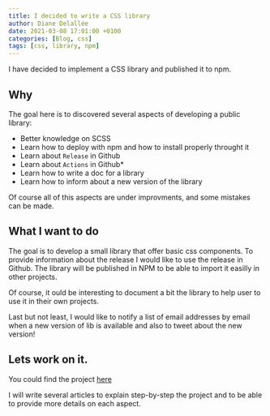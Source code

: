 ```yaml
---
title: I decided to write a CSS library 
author: Diane Delallée
date: 2021-03-08 17:01:00 +0100
categories: [Blog, css]
tags: [css, library, npm]
---
```


I have decided to implement a CSS library and published it to npm.

## Why 

The goal here is to discovered several aspects of developing a public library:
* Better knowledge on SCSS
* Learn how to deploy with npm and how to install properly throught it
* Learn about `Release` in Github
* Learn about `Actions` in Github*
* Learn how to write a doc for a library
* Learn how to inform about a new version of the library

Of course all of this aspects are under improvments, and some mistakes can be made.

## What I want to do

The goal is to develop a small library that offer basic css components. To provide information about the release
I would like to use the release in Github. The library will be published in NPM to be able to import it easilly in other projects.

Of course, it ould be interesting to document a bit the library to help user to use it in their own projects.

Last but not least, I would like to notify a list of email addresses by email when a new version of lib is available and also
to tweet about the new version!

## Lets work on it.

You could find the project [here](https://github.com/dianedelallee/artemis)

I will write several articles to explain step-by-step the project and to be able to provide more details on each aspect.
